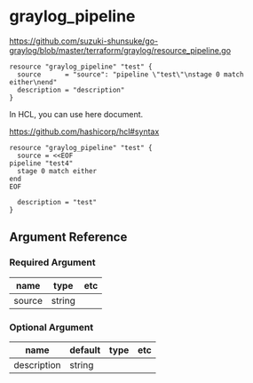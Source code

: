 # graylog_pipeline

https://github.com/suzuki-shunsuke/go-graylog/blob/master/terraform/graylog/resource_pipeline.go

```
resource "graylog_pipeline" "test" {
  source      = "source": "pipeline \"test\"\nstage 0 match either\nend"
  description = "description"
}
```

In HCL, you can use here document.

https://github.com/hashicorp/hcl#syntax

```
resource "graylog_pipeline" "test" {
  source = <<EOF
pipeline "test4"
  stage 0 match either
end
EOF

  description = "test"
}
```

## Argument Reference

### Required Argument

name | type | etc
--- | --- | ---
source | string |

### Optional Argument

name | default | type | etc
--- | --- | --- | ---
description | string |
